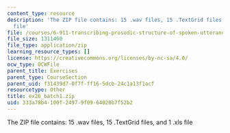 ```yaml
---
content_type: resource
description: 'The ZIP file contains: 15 .wav files, 15 .TextGrid files, and 1 .xls
  file'
file: /courses/6-911-transcribing-prosodic-structure-of-spoken-utterances-with-tobi-january-iap-2006/333a70b4100f24979f0964020b7f52b2_ex26_batch1.zip
file_size: 1311460
file_type: application/zip
learning_resource_types: []
license: https://creativecommons.org/licenses/by-nc-sa/4.0/
ocw_type: OCWFile
parent_title: Exercises
parent_type: CourseSection
parent_uid: f31439d7-0f7f-ff16-5dcb-24c1a13f1acf
resourcetype: Other
title: ex26_batch1.zip
uid: 333a70b4-100f-2497-9f09-64020b7f52b2
---
```

The ZIP file contains: 15 .wav files, 15 .TextGrid files, and 1 .xls file